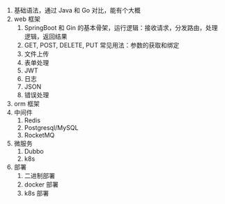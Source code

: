 1. 基础语法，通过 Java 和 Go 对比，能有个大概
2. web 框架
	1. SpringBoot 和 Gin 的基本骨架，运行逻辑：接收请求，分发路由，处理逻辑，返回结果
	2. GET, POST, DELETE, PUT 常见用法：参数的获取和绑定
	3. 文件上传
	4. 表单处理
	5. JWT
	6. 日志
	7. JSON
	8. 错误处理
3. orm 框架
4. 中间件
	1. Redis
	2. Postgresql/MySQL
	3. RocketMQ
5. 微服务
	1. Dubbo
	2. k8s
6. 部署
	1. 二进制部署
	2. docker 部署
	3. k8s 部署
